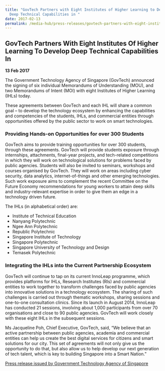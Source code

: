 ```yaml
---
title: "GovTech Partners with Eight Institutes of Higher Learning to Develop
  Deep Technical Capabilities in "
date: 2017-02-13
permalink: /media-hub/press-releases/govtech-partners-with-eight-institutes-of-higher-learning-to-develop-deep-technical-capabilities-in-students-to-help-build-a-smart-nation
---
```

## GovTech Partners With Eight Institutes Of Higher Learning To Develop Deep Technical Capabilities In

**13 Feb 2017** 

The Government Technology Agency of Singapore (GovTech) announced the signing of six individual Memorandums of Understanding (MOU), and two Memorandums of Intent (MOI) with eight Institutes of Higher Learning (IHLs) today.

These agreements between GovTech and each IHL will share a common goal – to develop the technology ecosystem by enhancing the capabilities and competencies of the students, IHLs, and commercial entities through opportunities offered by the public sector to work on smart technologies.

### Providing Hands-on Opportunities for over 300 Students

GovTech aims to provide training opportunities for over 300 students, through these agreements. GovTech will provide students exposure through internships, attachments, final-year projects, and tech-related competitions in which they will work on technological solutions for problems faced by public agencies. Students will also be invited to seminars, workshops and courses organised by GovTech. They will work on areas including cyber security, data analytics, internet-of-things and other emerging technologies. Such work exposure aims to complement the recent Committee on the Future Economy recommendations for young workers to attain deep skills and industry-relevant expertise in order to give them an edge in a technology driven future.

The IHLs (in alphabetical order) are:

-   Institute of Technical Education
-   Nanyang Polytechnic
-   Ngee Ann Polytechnic
-   Republic Polytechnic
-   Singapore Institute of Technology
-   Singapore Polytechnic
-   Singapore University of Technology and Design
-   Temasek Polytechnic

### Integrating the IHLs into the Current Partnership Ecosystem

GovTech will continue to tap on its current InnoLeap programme, which provides platforms for IHLs, Research Institutes (RIs) and commercial entities to work together to transform challenges faced by public agencies into innovative solutions in a technology ecosystem. The sharing of such challenges is carried out through thematic workshops, sharing sessions and one-to-one consultation clinics. Since its launch in August 2014, InnoLeap has conducted 21 sessions, involving about 1,000 participants from over 70 organisations and close to 90 public agencies. GovTech will work closely with these eight IHLs in the subsequent sessions.

Ms Jacqueline Poh, Chief Executive, GovTech, said, “We believe that an active partnership between public agencies, academia and commercial entities can help us create the best digital services for citizens and smart solutions for our city. This set of agreements will not only give us the opportunity to do that, but also allow us to help develop our next generation of tech talent, which is key to building Singapore into a Smart Nation.”

[Press release issued by Government Technology Agency of Singapore](https://www.tech.gov.sg/media/media-releases/govtech-partners-with-eight-institutes-of-higher-learning-to-develop-deep-technical-capabilities)